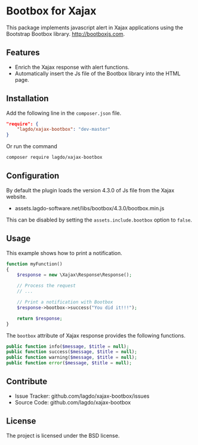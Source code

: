 Bootbox for Xajax
=================

This package implements javascript alert in Xajax applications using the Bootstrap Bootbox library.
http://bootboxjs.com.

Features
--------

- Enrich the Xajax response with alert functions.
- Automatically insert the Js file of the Bootbox library into the HTML page.

Installation
------------

Add the following line in the `composer.json` file.
```json
"require": {
    "lagdo/xajax-bootbox": "dev-master"
}
```

Or run the command
```bash
composer require lagdo/xajax-bootbox
```

Configuration
------------

By default the plugin loads the version 4.3.0 of Js file from the Xajax website.

- assets.lagdo-software.net/libs/bootbox/4.3.0/bootbox.min.js

This can be disabled by setting the `assets.include.bootbox` option to `false`.

Usage
-----

This example shows how to print a notification.
```php
function myFunction()
{
    $response = new \Xajax\Response\Response();

    // Process the request
    // ...

    // Print a notification with Bootbox
    $response->bootbox->success("You did it!!!");

    return $response;
}
```

The `bootbox` attribute of Xajax response provides the following functions.
```php
public function info($message, $title = null);
public function success($message, $title = null);
public function warning($message, $title = null);
public function error($message, $title = null);
```

Contribute
----------

- Issue Tracker: github.com/lagdo/xajax-bootbox/issues
- Source Code: github.com/lagdo/xajax-bootbox

License
-------

The project is licensed under the BSD license.
